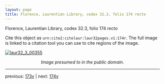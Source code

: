 ```yaml
---
layout: page
title: Florence, Laurentian Library, codex 32.3, folio 174 recto
---
```


Florence, Laurentian Library, codex 32.3, folio 174 recto

Cite this object as `urn:cite2:citelaur:laur32pages.v1:174r`.  The full image is linked to a citation tool you can use to cite regions of the image.

[![laur32_3_00355](http://www.homermultitext.org/iipsrv?IIIF=/project/homer/pyramidal/deepzoom/citelaur/laur32imgs/v1/laur32_3_00355.tif/full/800,/0/default.jpg)](http://www.homermultitext.org/ict2/?urn=urn:cite2:citelaur:laur32imgs.v1:laur32_3_00355) 

<p style="text-align: center; font-style: italic;">Image presumed to in the public domain.</p>

---

previous: [173v](../173v/) | next: [174v](../174v/)